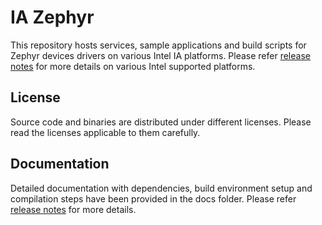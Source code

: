 # IA Zephyr
This repository hosts services, sample applications and build scripts for 
Zephyr devices drivers on various Intel IA platforms. Please refer 
[release notes](docs/releases/index.rst) for more details on various Intel supported platforms.

## License
Source code and binaries are distributed under different licenses.
Please read the licenses applicable to them carefully.

## Documentation
Detailed documentation with dependencies, build environment setup
and compilation steps have been provided in the docs folder.
Please refer [release notes](docs/releases/index.rst) for more details.
